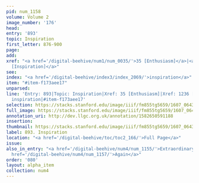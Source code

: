 ```yaml
---
pid: num_1158
volume: Volume 2
image_number: '176'
head:
entry: '893'
topic: Inspiration
first_letter: 876-900
page:
add:
xref: "<a href='/digital-beehive/num1/num_0035/'>35 [Enthusiasm]</a>|<a href='/digital-beehive/num5/num_1703/'>1236
  [Inspiration]</a>"
see:
index: "<a href='/digital-beehive/index3/index_2069/'>inspiration</a>"
item: "#item-f173aee17"
unparsed:
line: 'Entry: 893|Topic: Inspiration|Xref: 35 [Enthusiasm]|Xref: 1236 [Inspiration]|Index:
  inspiration|#item-f173aee17'
selection: https://stacks.stanford.edu/image/iiif/fm855tg5659/1607_0643/934,3016,2790,520/full/0/default.jpg
full_image: https://stacks.stanford.edu/image/iiif/fm855tg5659/1607_0643/full/full/0/default.jpg
annotation_uri: http://dev.llgc.org.uk/annotation/1582650591188
insertion:
thumbnail: https://stacks.stanford.edu/image/iiif/fm855tg5659/1607_0643/934,3016,600,180/250,/0/default.jpg
label: 893. Inspiration
location: "<a href='/digital-beehive/toc/toc2_166/'>Full Page</a>"
issue:
also_in_entry: "<a href='/digital-beehive/num4/num_1155/'>Extraordinary</a>|<a href='/digital-beehive/num4/num_1156/'>Directly</a>|<a
  href='/digital-beehive/num4/num_1157/'>Again</a>"
order: '080'
layout: alpha_item
collection: num4
---
```

